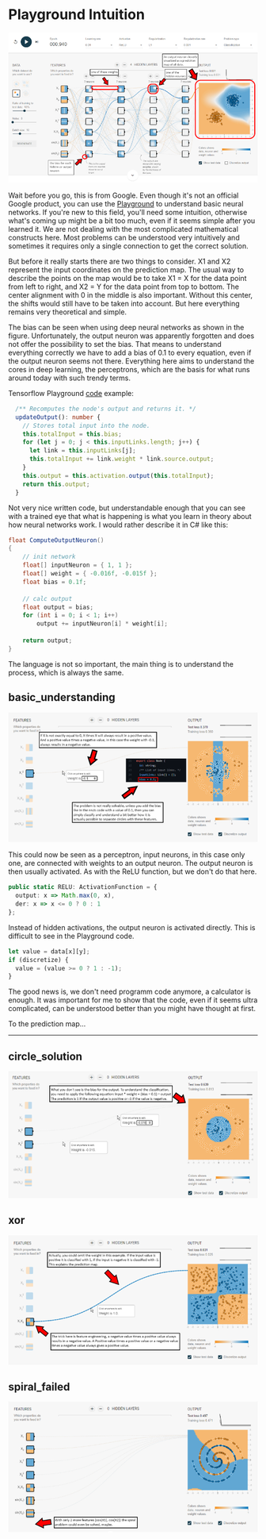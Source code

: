 # Playground Intuition

<p align="center">
  <img src="https://github.com/grensen/playground_intuition/blob/main/examples/playground_intuition_intro.png">
</p>

Wait before you go, this is from Google. Even though it's not an official Google product, you can use the [Playground](https://playground.tensorflow.org/) to understand basic neural networks. If you're new to this field, you'll need some intuition, otherwise what's coming up might be a bit too much, even if it seems simple after you learned it. We are not dealing with the most complicated mathematical constructs here. Most problems can be understood very intuitively and sometimes it requires only a single connection to get the correct solution. 

But before it really starts there are two things to consider. X1 and X2 represent the input coordinates on the prediction map. The usual way to describe the points on the map would be to take X1 = X for the data point from left to right, and X2 = Y for the data point from top to bottom. The center alignment with 0 in the middle is also important. Without this center, the shifts would still have to be taken into account. But here everything remains very theoretical and simple.

The bias can be seen when using deep neural networks as shown in the figure. Unfortunately, the output neuron was apparently forgotten and does not offer the possibility to set the bias. That means to understand everything correctly we have to add a bias of 0.1 to every equation, even if the output neuron seems not there. Everything here aims to understand the cores in deep learning, the perceptrons, which are the basis for what runs around today with such trendy terms.

Tensorflow Playground [code](https://github.com/tensorflow/playground/blob/master/src/nn.ts#L60) example:

~~~ts
  /** Recomputes the node's output and returns it. */
  updateOutput(): number {
    // Stores total input into the node.
    this.totalInput = this.bias;
    for (let j = 0; j < this.inputLinks.length; j++) {
      let link = this.inputLinks[j];
      this.totalInput += link.weight * link.source.output;
    }
    this.output = this.activation.output(this.totalInput);
    return this.output;
  }  
~~~

Not very nice written code, but understandable enough that you can see with a trained eye that what is happening is what you learn in theory about how neural networks work. I would rather describe it in C# like this: 

~~~cs
float ComputeOutputNeuron()
{
    // init network
    float[] inputNeuron = { 1, 1 };
    float[] weight = { -0.016f, -0.015f };
    float bias = 0.1f;

    // calc output
    float output = bias;
    for (int i = 0; i < 1; i++)
        output += inputNeuron[i] * weight[i];

    return output;
}
~~~

The language is not so important, the main thing is to understand the process, which is always the same. 

## basic_understanding

<p align="center">
  <img src="https://github.com/grensen/playground_intuition/blob/main/examples/basic_understanding.png">
</p>

This could now be seen as a perceptron, input neurons, in this case only one, are connected with weights to an output neuron. The output neuron is then usually activated. As with the ReLU function, but we don't do that here.

~~~ts
public static RELU: ActivationFunction = {
  output: x => Math.max(0, x),
  der: x => x <= 0 ? 0 : 1
};
~~~

Instead of hidden activations, the output neuron is activated directly. This is difficult to see in the Playground code.

~~~ts
let value = data[x][y];
if (discretize) {
  value = (value >= 0 ? 1 : -1);
}
~~~

The good news is, we don't need programm code anymore, a calculator is enough. It was important for me to show that the code, even if it seems ultra complicated, can be understood better than you might have thought at first. 

To the prediction map...

---

## circle_solution

<p align="center">
  <img src="https://github.com/grensen/playground_intuition/blob/main/examples/circle_solution.png">
</p>

## xor

<p align="center">
  <img src="https://github.com/grensen/playground_intuition/blob/main/examples/xor.png">
</p>

## spiral_failed

<p align="center">
  <img src="https://github.com/grensen/playground_intuition/blob/main/examples/spiral_failed.png">
</p>
